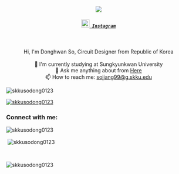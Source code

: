 <h1 align="center">
  <a href="https://git.io/typing-svg">
    <img src="https://readme-typing-svg.herokuapp.com/?lines=Hello,+There!+👋;This+is+Donghwan+So....;Nice+to+meet+you!&center=true&size=30">
  </a>
</h1>

<h5 align="center">
  <code><a href="https://www.instagram.com/so_dong_hot" title="Instagram Profile"><img width="22" src="images/instagram.svg"> Instagram</a></code>
</h5>
<br>
<p align="center">
  Hi, I'm Donghwan So, Circuit Designer from Republic of Korea
  <br>
  <br>
  🔬 I'm currently studying at Sungkyunkwan University
  <br>
  💬 Ask me anything about from <a href="https://github.com/skkusodong0123/skkusodong0123/issues">Here</a>
  <br>
  📫 How to reach me: <a href="mailto: sojjang99@g.skku.edu">sojjang99@g.skku.edu</a>
</p>

<p align="left"> <img src="https://komarev.com/ghpvc/?username=skkusodong0123&label=Profile%20views&color=0e75b6&style=flat" alt="skkusodong0123" /> </p>

<p align="left"> <a href="https://github.com/ryo-ma/github-profile-trophy"><img src="https://github-profile-trophy.vercel.app/?username=skkusodong0123" alt="skkusodong0123" /></a> </p>

<h3 align="left">Connect with me:</h3>
<p align="left">
</p>

<p><img align="left" src="https://github-readme-stats.vercel.app/api/top-langs?username=skkusodong0123&show_icons=true&locale=en&layout=compact" alt="skkusodong0123" /></p>
<br>
<p>&nbsp;<img align="center" src="https://github-readme-stats.vercel.app/api?username=skkusodong0123&show_icons=true&locale=en" alt="skkusodong0123" /></p>
<br>
<p><img align="center" src="https://github-readme-streak-stats.herokuapp.com/?user=skkusodong0123&" alt="skkusodong0123" /></p>
